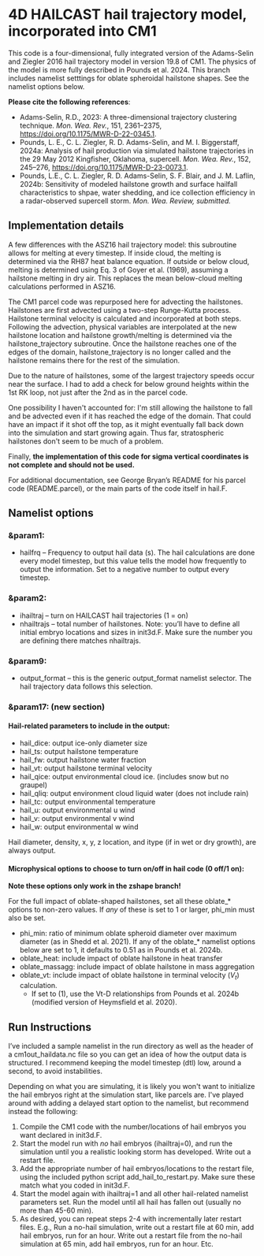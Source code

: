 # 4D HAILCAST hail trajectory model, incorporated into CM1

This code is a four-dimensional, fully integrated version of the Adams-Selin and Ziegler 2016 hail trajectory model in version 19.8 of CM1. The physics of the model is  more fully described in Pounds et al. 2024. This branch includes namelist setttings for oblate spheroidal hailstone shapes. See the namelist options below.

**Please cite the following references**: 
- Adams-Selin, R.D., 2023: A three-dimensional trajectory clustering technique. *Mon. Wea. Rev.*, 151, 2361–2375, https://doi.org/10.1175/MWR-D-22-0345.1.
- Pounds, L. E., C. L. Ziegler, R. D. Adams-Selin, and M. I. Biggerstaff, 2024a: Analysis of hail production via simulated hailstone trajectories in the 29 May 2012 Kingfisher, Oklahoma, supercell. *Mon. Wea. Rev.*, 152, 245–276, https://doi.org/10.1175/MWR-D-23-0073.1.
- Pounds, L.E., C. L. Ziegler, R. D. Adams-Selin, S. F. Blair, and J. M. Laflin, 2024b: Sensitivity of modeled hailstone growth and surface hailfall characteristics to shpae, water shedding, and ice collection efficiency in a radar-observed supercell storm. *Mon. Wea. Review, submitted.*
 
 
## Implementation details

A few differences with the ASZ16 hail trajectory model: this subroutine allows for melting at every timestep.  If inside cloud, the melting is determined via the RH87 heat balance equation. If outside or below cloud, melting is determined using Eq. 3 of Goyer et al. (1969), assuming a hailstone melting in dry air. This replaces the mean below-cloud melting calculations performed in ASZ16.

The CM1 parcel code was repurposed here for advecting the hailstones. Hailstones are first advected using a two-step Runge-Kutta process. Hailstone terminal velocity is calculated and incorporated at both steps.  Following the advection, physical variables are interpolated at the new hailstone location and hailstone growth/melting is determined via the hailstone_trajectory subroutine.  Once the hailstone reaches one of the edges of the domain, hailstone_trajectory is no longer called and the hailstone remains there for the rest of the simulation.

Due to the nature of hailstones, some of the largest trajectory speeds occur near the surface.  I had to add a check for below ground heights within the 1st RK loop, not just after the 2nd as in the parcel code.

One possibility I haven't accounted for: I'm still allowing the hailstone to fall and be advected even if it has reached the edge of the domain. That could have an impact if it shot off the top, as it might eventually fall back down into the simulation and start growing again.  Thus far, stratospheric hailstones don't seem to be much of a problem.

Finally, **the implementation of this code for sigma vertical coordinates is not complete and should not be used.**

For additional documentation, see George Bryan’s README for his parcel code (README.parcel), or the main parts of the code itself in hail.F.


## Namelist options

### &param1:  
* hailfrq – Frequency to output hail data (s). The hail calculations are done every model timestep, but this value tells the model how frequently to output the information.  Set to a negative number to output every timestep.
 
### &param2:

* ihailtraj – turn on HAILCAST hail trajectories (1 = on)
* nhailtrajs – total number of hailstones.
   Note:  you’ll have to define all initial embryo locations and sizes in init3d.F.  Make sure the number you are defining there matches nhailtrajs.
 
### &param9:
* output_format – this is the generic output_format namelist selector. The hail trajectory data follows this selection.
 
### &param17:  (new section)

#### Hail-related parameters to include in the output:
* hail_dice: output ice-only diameter size
* hail_ts: output hailstone temperature
* hail_fw: output hailstone water fraction
* hail_vt: output hailstone terminal velocity
* hail_qice: output environmental cloud ice. (includes snow but no graupel)
* hail_qliq: output environment cloud liquid water (does not include rain)
* hail_tc: output environmental temperature
* hail_u: output environmental u wind
* hail_v: output environmental v wind
* hail_w: output environmental w wind 

Hail diameter, density, x, y, z location, and itype (if in wet or dry growth),  are always output.

#### Microphysical options to choose to turn on/off in hail code (0 off/1 on):
**Note these options only work in the zshape branch!**

For the full impact of oblate-shaped hailstones, set all these oblate_* options to non-zero values. If *any* of these is set to 1 or larger, phi_min must also be set.
* phi_min: ratio of minimum oblate spheroid diameter over maximum diameter (as in Shedd et al. 2021). If any of the oblate_* namelist options below are set to 1, it defaults to 0.51 as in Pounds et al. 2024b.
* oblate_heat: include impact of oblate hailstone in heat transfer
* oblate_massagg: include impact of oblate hailstone in mass aggregation
* oblate_vt: include impact of oblate hailstone in terminal velocity ($V_t$) calculation. 
    - If set to (1), use the Vt-D relationships from Pounds et al. 2024b (modified version of Heymsfield et al. 2020).


## Run Instructions

I’ve included a sample namelist in the run directory as well as the header of a cm1out_haildata.nc file so you can get an idea of how the output data is structured.  I recommend keeping the model timestep (dtl) low, around a second, to avoid instabilities.

Depending on what you are simulating, it is likely you won't want to initialize the hail embryos right at the simulation start, like parcels are. I've played around with adding a delayed start option to the namelist, but recommend instead the following:
1. Compile the CM1 code with the number/locations of hail embryos you want declared in init3d.F.
2. Start the model run with _no_ hail embryos (ihailtraj=0), and run the simulation until you a realistic looking storm has developed. Write out a restart file.
3. Add the appropriate number of hail embryos/locations to the restart file, using the included python script add_hail_to_restart.py. Make sure these match what you coded in init3d.F.
4. Start the model again with ihailtraj=1 and all other hail-related namelist parameters set. Run the model until all hail has fallen out (usually no more than 45-60 min).
5. As desired, you can repeat steps 2-4 with incrementally later restart files. E.g., Run a no-hail simulation, write out a restart file at 60 min, add hail embryos, run for an hour. Write out a restart file from the no-hail simulation at 65 min, add hail embryos, run for an hour. Etc.

